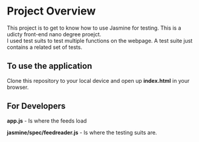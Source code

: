 # Project Overview

This project is to get to know how to use Jasmine for testing. This is a udicty front-end nano degree proejct.  
I used test suits to test multiple functions on the webpage. A test suite just contains a related set of tests.

## To use the application  

Clone this repository to your local device and open up **index.html** in your browser.  


## For Developers   

**app.js** - Is where the feeds load  

**jasmine/spec/feedreader.js** - Is where the testing suits are. 